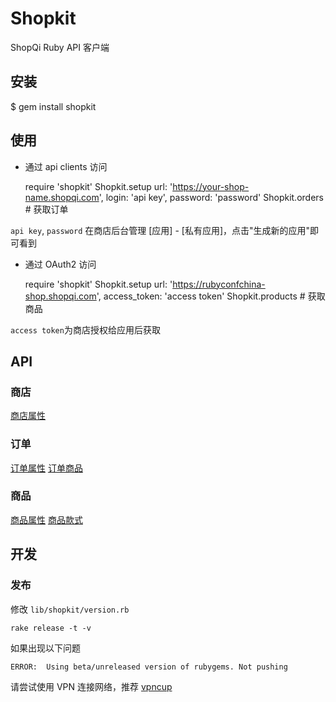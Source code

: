 # Shopkit

ShopQi Ruby API 客户端

## 安装

$ gem install shopkit

## 使用

* 通过 api clients 访问

    require 'shopkit'
    Shopkit.setup url: 'https://your-shop-name.shopqi.com', login: 'api key', password: 'password'
    Shopkit.orders # 获取订单

`api key`, `password` 在商店后台管理 [应用] - [私有应用]，点击"生成新的应用"即可看到

* 通过 OAuth2 访问

    require 'shopkit'
    Shopkit.setup url: 'https://rubyconfchina-shop.shopqi.com', access_token: 'access token'
    Shopkit.products # 获取商品

`access token`为商店授权给应用后获取

## API

### 商店

[商店属性](https://github.com/saberma/shopqi/blob/master/app/views/api/v1/shops/show.rabl)

### 订单

[订单属性](https://github.com/saberma/shopqi/blob/master/app/views/api/v1/orders/show.rabl)
[订单商品](https://github.com/saberma/shopqi/blob/master/app/views/api/v1/orders/line_items/show.rabl)

### 商品

[商品属性](https://github.com/saberma/shopqi/blob/master/app/views/api/v1/products/show.rabl)
[商品款式](https://github.com/saberma/shopqi/blob/master/app/views/api/v1/product_variants/show.rabl)

## 开发

### 发布

修改 `lib/shopkit/version.rb`

    rake release -t -v

如果出现以下问题

    ERROR:  Using beta/unreleased version of rubygems. Not pushing

请尝试使用 VPN 连接网络，推荐 [vpncup](http://vcup.in/Ecz)
